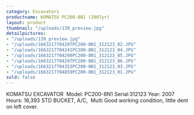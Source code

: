 ```yaml
---
category: Excavators
productname: KOMATSU PC200-8N1 (2007yr)
layout: product
thumbnail: "/uploads/139_preview.jpg"
detailpictures:
- "/uploads/139_preview.jpg"
- "/uploads/1663217704207PC200-8N1_312123_02.JPG"
- "/uploads/1663217704241PC200-8N1_312123_04.JPG"
- "/uploads/1663217704290PC200-8N1_312123_05.JPG"
- "/uploads/1663217704297PC200-8N1_312123_06.JPG"
- "/uploads/1663217704353PC200-8N1_312123_03.JPG"
- "/uploads/1663217704859PC200-8N1_312123_01.JPG"
sold: false
---
```


KOMATSU EXCAVATOR 
Model: PC200-8N1
Serial:312123
Year: 2007
Hours: 16,393
STD BUCKET, A/C,  Multi
Good working condition, little dent on left cover.


